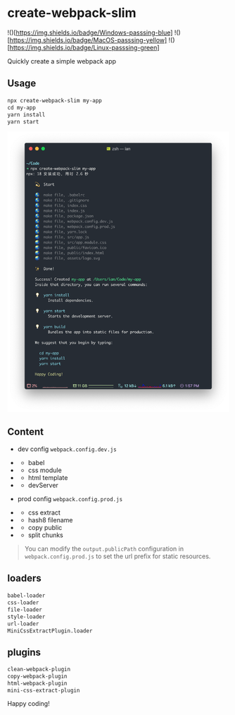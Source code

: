 # create-webpack-slim

!()[https://img.shields.io/badge/Windows-passsing-blue] !()[https://img.shields.io/badge/MacOS-passsing-yellow] !()[https://img.shields.io/badge/Linux-passsing-green]

Quickly create a simple webpack app

## Usage

```
npx create-webpack-slim my-app
cd my-app
yarn install
yarn start
```

![create-webpack-slim](https://raw.githubusercontent.com/IanYet/image/master/create-webpack-slim.png)

## Content

- dev config `webpack.config.dev.js`
- - babel
- - css module
- - html template
- - devServer

- prod config `webpack.config.prod.js`
- - css extract
- - hash8 filename
- - copy public
- - split chunks

> You can modify the `output.publicPath` configuration in `webpack.config.prod.js` to set the url prefix for static resources.

## loaders

```
babel-loader
css-loader
file-loader
style-loader
url-loader
MiniCssExtractPlugin.loader
```

## plugins

```
clean-webpack-plugin
copy-webpack-plugin
html-webpack-plugin
mini-css-extract-plugin
```


Happy coding!